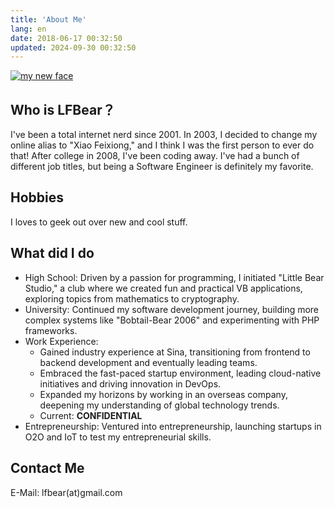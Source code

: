 ```yaml
---
title: 'About Me' 
lang: en
date: 2018-06-17 00:32:50
updated: 2024-09-30 00:32:50
---
```

[![my new face](/assets/images/avatar.jpeg)](/assets/logo/avatar.jpeg)


## Who is LFBear？

I've been a total internet nerd since 2001. In 2003, I decided to change my online alias to "Xiao Feixiong," and I think I was the first person to ever do that! After college in 2008, I've been coding away. I've had a bunch of different job titles, but being a Software Engineer is definitely my favorite.


## Hobbies

I loves to geek out over new and cool stuff.

## What did I do

- High School: Driven by a passion for programming, I initiated "Little Bear Studio," a club where we created fun and practical VB applications, exploring topics from mathematics to cryptography.
- University: Continued my software development journey, building more complex systems like "Bobtail-Bear 2006" and experimenting with PHP frameworks.
- Work Experience:
    + Gained industry experience at Sina, transitioning from frontend to backend development and eventually leading teams.
    + Embraced the fast-paced startup environment, leading cloud-native initiatives and driving innovation in DevOps.
    + Expanded my horizons by working in an overseas company, deepening my understanding of global technology trends.
    + Current: **CONFIDENTIAL**
- Entrepreneurship: Ventured into entrepreneurship, launching startups in O2O and IoT to test my entrepreneurial skills.

## Contact Me

E-Mail: lfbear(at)gmail.com